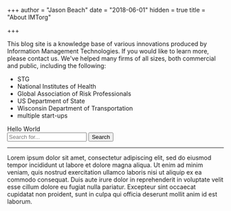 +++
author = "Jason Beach"
date = "2018-06-01"
hidden = true
title = "About IMTorg"

+++

This blog site is a knowledge base of various innovations produced by Information Management Technologies.  If you would like to learn more, please contact us.  We've helped many firms of all sizes, both commercial and public, including the following:

* STG
* National Institutes of Health
* Global Association of Risk Professionals
* US Department of State
* Wisconsin Department of Transportation
* multiple start-ups 

<div>Hello World</div>


<div class="input-group">
      <input type="text" class="form-control" id="search-field" placeholder="Search for..." />
      <span class="input-group-btn">
        <button class="btn btn-default" type="button" id="search-button">Search</button>
      </span>
    </div>
    <!-- /input-group -->
    <p style="text-align:right; font-size:10px;" id="found"></p>
    <hr/>
    <div id="results"></div>
  </div>

Lorem ipsum dolor sit amet, consectetur adipiscing elit, sed do eiusmod tempor incididunt ut labore et dolore magna aliqua. Ut enim ad minim veniam, quis nostrud exercitation ullamco laboris nisi ut aliquip ex ea commodo consequat. Duis aute irure dolor in reprehenderit in voluptate velit esse cillum dolore eu fugiat nulla pariatur. Excepteur sint occaecat cupidatat non proident, sunt in culpa qui officia deserunt mollit anim id est laborum.
